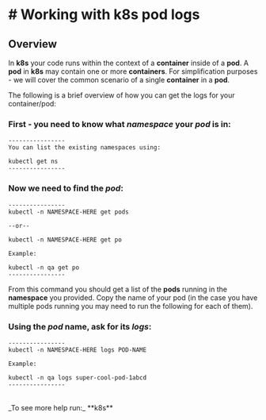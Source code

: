 # # Working with **k8s pod logs**

## Overview

In **k8s** your code runs within the context of a **container** inside of a **pod**. A **pod** in **k8s** may contain one or more **containers**. For simplification purposes - we will cover the common scenario of a single **container** in a **pod**.

The following is a brief overview of how you can get the logs for your container/pod:

### First - you need to know what _namespace_ your _pod_ is in:
```
----------------
You can list the existing namespaces using:

kubectl get ns
----------------
```

### Now we need to find the _pod_:
```
----------------
kubectl -n NAMESPACE-HERE get pods

--or--

kubectl -n NAMESPACE-HERE get po

Example:

kubectl -n qa get po
----------------
```

From this command you should get a list of the **pods** running in the **namespace** you provided. Copy the name of your pod (in the case you have multiple pods running you may need to run the following for each of them).<br>

### Using the _pod_ name, ask for its _logs_:
```
----------------
kubectl -n NAMESPACE-HERE logs POD-NAME

Example:

kubectl -n qa logs super-cool-pod-1abcd
----------------
```

<br>
_To see more help run:_ **k8s**